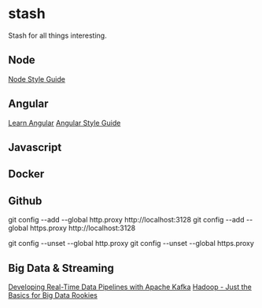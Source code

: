 # stash
Stash for all things interesting.

## Node

[Node Style Guide](http://nodeguide.com/style.html)

## Angular

[Learn Angular](https://angular.io/docs/ts/latest/guide/learning-angular.html)
[Angular Style Guide](https://angular.io/docs/ts/latest/guide/style-guide.html)

## Javascript


## Docker


## Github

git config --add --global http.proxy http://localhost:3128
git config --add --global https.proxy http://localhost:3128

git config --unset --global http.proxy
git config --unset --global https.proxy

## Big Data & Streaming

[Developing Real-Time Data Pipelines with Apache Kafka](https://www.youtube.com/watch?v=GRPLRONVDWY)
[Hadoop - Just the Basics for Big Data Rookies](https://www.youtube.com/watch?v=xYnS9PQRXTg)
